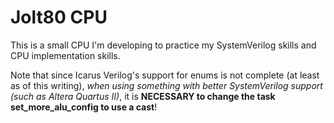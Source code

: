 # Jolt80 CPU
This is a small CPU I'm developing to practice my SystemVerilog skills and
CPU implementation skills.


Note that since Icarus Verilog's support for enums is not complete (at
least as of this writing), _when using something with better SystemVerilog
support (such as Altera Quartus II)_, it is **NECESSARY to change the task
set\_more\_alu\_config to use a cast**!

